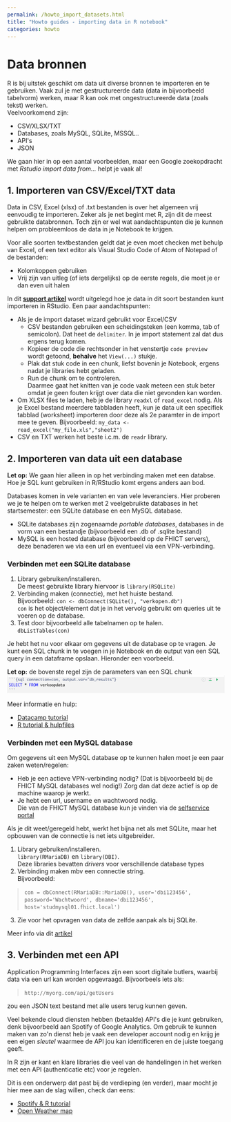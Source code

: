 ```yaml
---
permalink: /howto_import_datasets.html
title: "Howto guides - importing data in R notebook"
categories: howto
---
```

# Data bronnen
R is bij uitstek geschikt om data uit diverse bronnen te importeren en te gebruiken. Vaak zul je met gestructureerde data (data in bijvoorbeeld tabelvorm) werken, maar R kan ook met ongestructureerde data (zoals tekst) werken.  
Veelvoorkomend zijn:
- CSV/XLSX/TXT
- Databases, zoals MySQL, SQLite, MSSQL..
- API's
- JSON

We gaan hier in op een aantal voorbeelden, maar een Google zoekopdracht met *Rstudio import data from...* helpt je vaak al!


## 1. Importeren van CSV/Excel/TXT data
Data in CSV, Excel (xlsx) of .txt bestanden is over het algemeen vrij eenvoudig te importeren. Zeker als je net begint met R, zijn dit de meest gebruikte databronnen. Toch zijn er wel wat aandachtspunten die je kunnen helpen om probleemloos de data in je Notebook te krijgen.

Voor alle soorten textbestanden geldt dat je even moet checken met behulp van Excel, of een text editor als Visual Studio Code of Atom of Notepad of de bestanden:
- Kolomkoppen gebruiken
- Vrij zijn van uitleg (of iets dergelijks) op de eerste regels, die moet je er dan even uit halen

In dit [**support artikel**](https://support.rstudio.com/hc/en-us/articles/218611977-Importing-Data-with-RStudio) wordt uitgelegd hoe je data in dit soort bestanden kunt importeren in RStudio.
Een paar aandachtspunten:
- Als je de import dataset wizard gebruikt voor Excel/CSV
    - CSV bestanden gebruiken een scheidingsteken (een komma, tab of semicolon). Dat heet de `delimiter`. In je import statement zal dat dus ergens terug komen.
    - Kopieer de code die rechtsonder in het venstertje `code preview` wordt getoond, **behalve** het `View(...)` stukje.
    - Plak dat stuk code in een chunk, liefst bovenin je Notebook, ergens nadat je libraries hebt geladen.
    - Run de chunk om te controleren.   
    Daarmee gaat het knitten van je code vaak meteen een stuk beter omdat je geen fouten krijgt over data die niet gevonden kan worden.
- Om XLSX files te laden, heb je de library `readxl` of `read_excel` nodig. Als je Excel bestand meerdere tabbladen heeft, kun je data uit een specifiek tabblad (worksheet) importeren door deze als 2e paramter in de import mee te geven. Bijvoorbeeld: `my_data <- read_excel("my_file.xls","sheet2")`
- CSV en TXT werken het beste i.c.m. de `readr` library. 

## 2. Importeren van data uit een database
**Let op:** We gaan hier alleen in op het verbinding maken met een databse. Hoe je SQL kunt gebruiken in R/RStudio komt ergens anders aan bod.

Databases komen in vele varianten en van vele leveranciers. Hier proberen we je te helpen om te werken met 2 veelgebruikte databases in het startsemester: een SQLite database en een MySQL database.
- SQLite databases zijn zogenaamde *portable databases*,  databases in de vorm van een bestandje (bijvoorbeeld een .db of .sqlite bestand)
- MySQL is een hosted database (bijvoorbeeld op de FHICT servers), deze benaderen we via een url en eventueel via een VPN-verbinding.

### Verbinden met een SQLite database
1. Library gebruiken/installeren.   
    De meest gebruikte library hiervoor is `library(RSQLite)`
2. Verbinding maken (connectie), met het huiste bestand.  
    Bijvoorbeeld: `con <- dbConnect(SQLite(), "verkopen.db")`   
    `con` is het object/element dat je in het vervolg gebruikt om queries uit te voeren op de database.
3. Test door bijvoorbeeld alle tabelnamen op te halen.  
    `dbListTables(con)`

Je hebt het nu voor elkaar om gegevens uit de database op te vragen.   Je kunt een SQL chunk in te voegen in je Notebook en de output van een SQL query in een dataframe opslaan. Hieronder een voorbeeld. 

**Let op:** de bovenste regel zijn de parameters van een SQL chunk
![sql voorbeeld](assets/img/db_example_1.png) 

Meer informatie en hulp:
- [Datacamp tutorial](https://www.datacamp.com/community/tutorials/sqlite-in-r)
- [R tutorial & hulpfiles](https://db.rstudio.com/databases/sqlite/)

### Verbinden met een MySQL database
Om  gegevens uit een MySQL database op te kunnen halen moet je een paar zaken weten/regelen:
- Heb je een actieve VPN-verbinding nodig? (Dat is bijvoorbeeld bij de FHICT MySQL databases wel nodig!) Zorg dan dat deze actief is op de machine waarop je werkt.
- Je hebt een url, username en wachtwoord nodig.  
    Die van de FHICT MySQL database kun je vinden via de [selfservice portal](https://selfservice.app.fhict.nl/Database/Mysql)

Als je dit weet/geregeld hebt, werkt het bijna net als met SQLite, maar het opbouwen van de connectie is net iets uitgebreider.

1. Library gebruiken/installeren.  
     `library(RMariaDB)` en `library(DBI)`.  
     Deze libraries bevatten *drivers* voor verschillende database types
2. Verbinding maken mbv een connectie string.  
    Bijvoorbeeld:
> `con = dbConnect(RMariaDB::MariaDB(), user='dbi123456', password='Wachtwoord', dbname='dbi123456', host='studmysql01.fhict.local')`
3. Zie voor het opvragen van data de zelfde aanpak als bij SQLite.

Meer info via dit [artikel](https://db.rstudio.com/databases/my-sql/)

## 3. Verbinden met een API
Application Programming Interfaces zijn een soort digitale butlers, waarbij data via een url kan worden opgevraagd.
Bijvoorbeels iets als:
>`http://myorg.com/api/getUsers`

zou een JSON text bestand met alle users terug kunnen geven.

Veel bekende cloud diensten hebben (betaalde) API's die je kunt gebruiken, denk bijvoorbeeld aan Spotify of Google Analytics. Om gebruik te kunnen maken van zo'n dienst heb je vaak een developer account nodig en krijg je een eigen *sleutel* waarmee de API jou kan identificeren en de juiste toegang geeft.

In R zijn er kant en klare libraries die veel van de handelingen in het werken met een API (authenticatie etc) voor je regelen.

Dit is een onderwerp dat past bij de verdieping (en verder), maar mocht je hier mee aan de slag willen, check dan eens:
- [Spotify & R tutorial](https://medium.com/swlh/accessing-spotifys-api-using-r-1a8eef0507)
- [Open Weather map](https://github.com/mukul13/ROpenWeatherMap)
